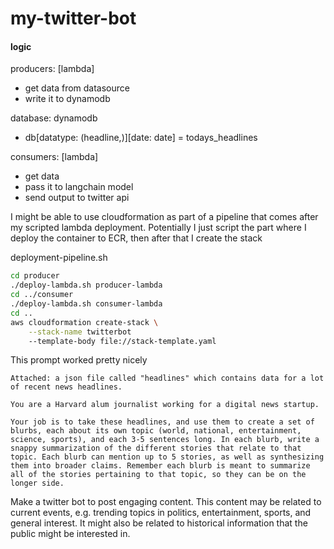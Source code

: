 # my-twitter-bot

#### logic
producers: \[lambda]
- get data from datasource
- write it to dynamodb

database: dynamodb
- db\[datatype: (headline,)][date: date] = todays_headlines

consumers: \[lambda]
- get data
- pass it to langchain model
- send output to twitter api


I might be able to use cloudformation as part of a pipeline that comes after my scripted lambda deployment.
Potentially I just script the part where I deploy the container to ECR, then after that I create the stack

deployment-pipeline.sh
``` bash
cd producer
./deploy-lambda.sh producer-lambda
cd ../consumer
./deploy-lambda.sh consumer-lambda
cd ..
aws cloudformation create-stack \
    --stack-name twitterbot
    --template-body file://stack-template.yaml
```


This prompt worked pretty nicely
```
Attached: a json file called "headlines" which contains data for a lot of recent news headlines.

You are a Harvard alum journalist working for a digital news startup.

Your job is to take these headlines, and use them to create a set of blurbs, each about its own topic (world, national, entertainment, science, sports), and each 3-5 sentences long. In each blurb, write a snappy summarization of the different stories that relate to that topic. Each blurb can mention up to 5 stories, as well as synthesizing them into broader claims. Remember each blurb is meant to summarize all of the stories pertaining to that topic, so they can be on the longer side.
```

Make a twitter bot to post engaging content. This content may be related to current events, e.g. trending topics in politics, entertainment, sports, and general interest. It might also be related to historical information that the public might be interested in.
